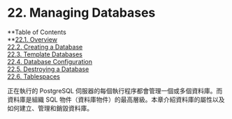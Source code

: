 # 22. Managing Databases

**Table of Contents  
**[22.1. Overview](22.1.-overview.md)  
[22.2. Creating a Database](22.2.-creating-a-database.md)  
[22.3. Template Databases](22.3.-template-databases.md)  
[22.4. Database Configuration](22.4.-database-configuration.md)  
[22.5. Destroying a Database](22.5.-destroying-a-database.md)  
[22.6. Tablespaces](manage-ag-tablespaces.md)

正在執行的 PostgreSQL 伺服器的每個執行程序都會管理一個或多個資料庫。而資料庫是組織 SQL 物件（資料庫物件）的最高層級。本章介紹資料庫的屬性以及如何建立、管理和銷毀資料庫。

